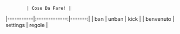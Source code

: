             | Cose Da Fare! |
|-----------|:-------------:|-------:|
| ban       |     unban     |   kick |
| benvenuto |    settings   | regole |
